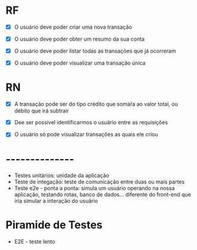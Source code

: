 # RF 

- [x] O usuário deve poder criar uma nova transação
- [X] O usuário deve poder obter um resumo da sua conta
- [x] O usuário deve poder listar todas as transações que já ocorreram
- [x] O usuário deve poder visualizar uma transação única


# RN

- [x] A transação pode ser do tipo crédito que somaŕa ao valor total, ou débito que irá subtrair
- [x] Dee ser possível identificarmos o usuário entre as requisições
- [x] O usuário só pode visualizar transações as quais ele criou


 # --------------

- Testes unitários: unidade da aplicação
- Teste de integação: teste de comunicação entre duas ou mais partes
- Teste e2e - ponta a ponta: simula um usuário operando na nossa aplicação, testando rotas, banco de dados... diferente do front-end que iria simular a interação do usuário

# Piramide de Testes
- E2E - teste lento

